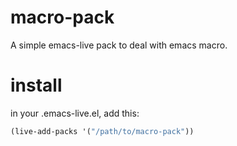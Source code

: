 macro-pack
==========

A simple emacs-live pack to deal with emacs macro.

# install

in your .emacs-live.el, add this:

```el
(live-add-packs '("/path/to/macro-pack"))
```
